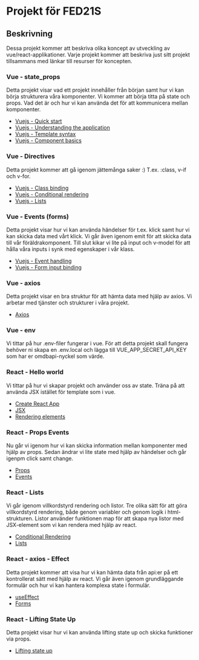 # Projekt för FED21S

## Beskrivning

Dessa projekt kommer att beskriva olika koncept av utveckling av vue/react-applikationer. Varje projekt kommer att beskriva just sitt projekt tillsammans med länkar till resurser för koncepten.

### Vue - state_props

Detta projekt visar vad ett projekt innehåller från början samt hur vi kan börja strukturera våra komponenter. Vi kommer att börja titta på state och props. Vad det är och hur vi kan använda det för att kommunicera mellan komponenter.

- [Vuejs - Quick start](https://vuejs.org/guide/quick-start.html#with-build-tools)
- [Vuejs - Understanding the application](https://vuejs.org/guide/essentials/application.html#app-configurations)
- [Vuejs - Template syntax](https://vuejs.org/guide/essentials/template-syntax.html)
- [Vuejs - Component basics](https://vuejs.org/guide/essentials/component-basics.html)

### Vue - Directives

Detta projekt kommer att gå igenom jättemånga saker :)
T.ex. :class, v-if och v-for.

- [Vuejs - Class binding](https://vuejs.org/guide/essentials/class-and-style.html#binding-html-classes)
- [Vuejs - Conditional rendering](https://vuejs.org/guide/essentials/conditional.html)
- [Vuejs - Lists](https://vuejs.org/guide/essentials/list.html)

### Vue - Events (forms)

Detta projekt visar hur vi kan använda händelser för t.ex. klick samt hur vi kan skicka data med vårt klick. Vi går även igenom emit för att skicka data till vår föräldrakomponent. Till slut kikar vi lite på input och v-model för att hålla våra inputs i synk med egenskaper i vår klass.

- [Vuejs - Event handling](https://vuejs.org/guide/essentials/event-handling.html)
- [Vuejs - Form input binding](https://vuejs.org/guide/essentials/forms.html)

### Vue - axios

Detta projekt visar en bra struktur för att hämta data med hjälp av axios. Vi arbetar med tjänster och strukturer i våra projekt.

- [Axios](https://axios-http.com/docs/intro)

### Vue - env

Vi tittar på hur .env-filer fungerar i vue. För att detta projekt skall fungera behöver ni skapa en .env.local och lägga till VUE_APP_SECRET_API_KEY som har er omdbapi-nyckel som värde.

### React - Hello world

Vi tittar på hur vi skapar projekt och använder oss av state. Träna på att använda JSX istället för template som i vue.

- [Create React App](https://reactjs.org/docs/create-a-new-react-app.html)
- [JSX](https://reactjs.org/docs/introducing-jsx.html)
- [Rendering elements](https://reactjs.org/docs/rendering-elements.html)

### React - Props Events

Nu går vi igenom hur vi kan skicka information mellan komponenter med hjälp av props. Sedan ändrar vi lite state med hjälp av händelser och går igenpm click samt change.

- [Props](https://reactjs.org/docs/components-and-props.html)
- [Events](https://reactjs.org/docs/handling-events.html)

### React - Lists

Vi går igenom villkordstyrd rendering och listor. Tre olika sätt för att göra villkordstyrd rendering, både genom variabler och genom logik i html-strukturen. Listor använder funktionen map för att skapa nya listor med JSX-element som vi kan rendera med hjälp av react. 

- [Conditional Rendering](https://reactjs.org/docs/conditional-rendering.html)
- [Lists](https://reactjs.org/docs/lists-and-keys.html)

### React - axios - Effect

Detta projekt kommer att visa hur vi kan hämta data från api:er på ett kontrollerat sätt med hjälp av react. Vi går även igenom grundläggande formulär och hur vi kan hantera komplexa state i formulär.

- [useEffect](https://reactjs.org/docs/hooks-effect.html)
- [Forms](https://reactjs.org/docs/forms.html)

### React - Lifting State Up

Detta projekt visar hur vi kan använda lifting state up och skicka funktioner via props. 

- [Lifting state up](https://reactjs.org/docs/lifting-state-up.html)
